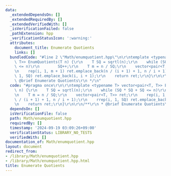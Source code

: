 ```yaml
---
data:
  _extendedDependsOn: []
  _extendedRequiredBy: []
  _extendedVerifiedWith: []
  _isVerificationFailed: false
  _pathExtension: hpp
  _verificationStatusIcon: ':warning:'
  attributes:
    document_title: Enumerate Quotients
    links: []
  bundledCode: "#line 2 \"Math/enumquotient.hpp\"\n\r\ntemplate <typename T> vector<pair<T,\
    \ T>> EnumQuotients(T n) {\r\n    T SQ = sqrtl(n);\r\n    while (SQ * SQ + SQ\
    \ <= n)\r\n        SQ++;\r\n    T m = n / SQ;\r\n    vector<pair<T, T>> ret;\r\
    \n    rep(i, 1, m + 1) ret.emplace_back(n / (i + 1) + 1, n / i + 1);\r\n    rrep(i,\
    \ 1, SQ) ret.emplace_back(i, i + 1);\r\n    return ret;\r\n}\r\n\r\n/**\r\n *\
    \ @brief Enumerate Quotients\r\n */\n"
  code: "#pragma once\r\n\r\ntemplate <typename T> vector<pair<T, T>> EnumQuotients(T\
    \ n) {\r\n    T SQ = sqrtl(n);\r\n    while (SQ * SQ + SQ <= n)\r\n        SQ++;\r\
    \n    T m = n / SQ;\r\n    vector<pair<T, T>> ret;\r\n    rep(i, 1, m + 1) ret.emplace_back(n\
    \ / (i + 1) + 1, n / i + 1);\r\n    rrep(i, 1, SQ) ret.emplace_back(i, i + 1);\r\
    \n    return ret;\r\n}\r\n\r\n/**\r\n * @brief Enumerate Quotients\r\n */"
  dependsOn: []
  isVerificationFile: false
  path: Math/enumquotient.hpp
  requiredBy: []
  timestamp: '2024-09-19 03:09:26+09:00'
  verificationStatus: LIBRARY_NO_TESTS
  verifiedWith: []
documentation_of: Math/enumquotient.hpp
layout: document
redirect_from:
- /library/Math/enumquotient.hpp
- /library/Math/enumquotient.hpp.html
title: Enumerate Quotients
---
```

